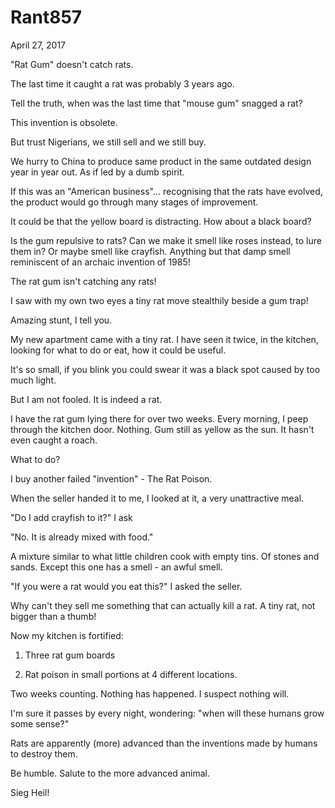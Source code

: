 # Rant857


April 27, 2017

"Rat Gum" doesn't catch rats.

The last time it caught a rat was probably 3 years ago. 

Tell the truth, when was the last time that "mouse gum" snagged a rat?

This invention is obsolete. 

But trust Nigerians, we still sell and we still buy.

We hurry to China to produce same product in the same outdated design year in year out. As if led by a dumb spirit.

If this was an "American business"... recognising that the rats have evolved, the product would go through many stages of improvement. 

It could be that the yellow board is distracting. How about a black board?

Is the gum repulsive to rats? Can we make it  smell like roses instead, to lure them in? Or maybe smell like crayfish. Anything but that damp smell reminiscent of an archaic invention of 1985!

The rat gum isn't catching any rats!

I saw with my own two eyes a tiny rat move stealthily beside a gum trap!

Amazing stunt, I tell you.

My new apartment came with a tiny rat. I have seen it twice, in the kitchen, looking for what to do or eat, how it could be useful.

It's so small, if you blink you could swear it was a black spot caused by too much light.

But I am not fooled. It is indeed a rat.

I have the rat gum lying there for over two weeks. Every morning, I peep through the kitchen door. Nothing. Gum still as yellow as the sun. It hasn't even caught a roach. 

What to do?

I buy another failed "invention" - The Rat Poison.

When the seller handed it to me, I looked at it, a very unattractive meal.

"Do I add crayfish to it?" I ask

"No. It is already mixed with food."

A mixture similar to what little children cook with empty tins. Of stones and sands. Except this one has a smell - an awful smell.

"If you were a rat would you eat this?" I asked the seller.

Why can't they sell me something that can actually kill a rat. A tiny rat, not bigger than a thumb!

Now my kitchen is fortified:

1) Three rat gum boards 

2) Rat poison in small portions at 4 different locations.

Two weeks counting. Nothing has happened. I suspect nothing will. 

I'm sure it passes by every night, wondering: "when will these humans grow some sense?"

Rats are apparently (more) advanced than the inventions made by humans to destroy them.

Be humble. Salute to the more advanced animal.

Sieg Heil!